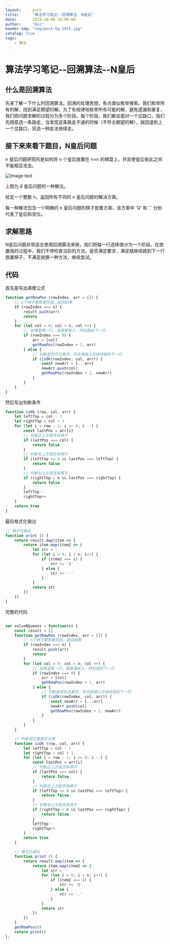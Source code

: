 ```yaml
---
layout:     post
title:      "算法学习笔记--回溯算法--N皇后"
date:       2019-10-08 18:00:00
author:     "Hxz"
header-img: "img/post-bg-2015.jpg"
catalog: true
tags:
    - 算法
---
```


# 算法学习笔记--回溯算法--N皇后

## 什么是回溯算法

先来了解一下什么时回溯算法。回溯的处理思想，有点类似枚举搜索。我们枚举所有的解，找到满足期望的解。为了有规律地枚举所有可能的解，避免遗漏和重复，我们把问题求解的过程分为多个阶段。每个阶段，我们都会面对一个岔路口，我们先随意选一条路走，当发现这条路走不通的时候（不符合期望的解），就回退到上一个岔路口，另选一种走法继续走。

## 接下来来看下题目，N皇后问题

n 皇后问题研究的是如何将 n 个皇后放置在 n×n 的棋盘上，并且使皇后彼此之间不能相互攻击。

![Image text](https://assets.leetcode-cn.com/aliyun-lc-upload/uploads/2018/10/12/8-queens.png)

上图为 8 皇后问题的一种解法。

给定一个整数 n，返回所有不同的 n 皇后问题的解决方案。

每一种解法包含一个明确的 n 皇后问题的棋子放置方案，该方案中 'Q' 和 '.' 分别代表了皇后和空位。

## 求解思路

N皇后问题非常适合使用回溯算法来做，我们把每一行选择值分为一个阶段，在放置值的过程中，我们不停检查当前的方法，是否满足要求，满足就继续跳到下一行放置棋子，不满足就换一种方法，继续尝试。

## 代码

首先是写出递推公式

``` js
function getRowPos (rowIndex, arr = []) {
    // n个棋子都放置完成，返回结果
    if (rowIndex === n) {
        result.push(arr)
        return
    }
    for (let col = 0; col < n; col ++) {
        // 如果是第一行，就直接放入，然后跳到下一行
        if (rowIndex === 0) {
            arr = [col]
            getRowPos(rowIndex + 1, arr)
        } else {
            // 判断是否符合要求，符合就插入并继续跳到下一行
            if (isOk(rowIndex, col, arr)) {
                const newArr = [...arr]
                newArr.push(col)
                getRowPos(rowIndex + 1, newArr)
            }
        }
    }
}
```

然后写出判断条件

``` js
function isOk (row, col, arr) {
    let leftTop = col - 1
    let rightTop = col + 1
    for (let i = row - 1; i >= 0; i --) {
        const lastPos = arr[i]
        // 判断正上方是否有棋子
        if (lastPos === col) {
            return false
        }
        // 判断左上方是否有棋子
        if (leftTop >= 0 && lastPos === leftTop) {
            return false
        }
        // 判断右上方是否有棋子
        if (rightTop < n && lastPos === rightTop) {
            return false
        }
        leftTop--
        rightTop++
    }
    return true
}
```

最后格式化输出

``` js
// 格式化输出
function print () {
    return result.map(item => {
        return item.map(item2 => {
            let str = ''
            for (let i = 0; i < n; i++) {
                if (item2 === i) {
                    str += 'Q'
                } else {
                    str += '.'
                }
            }
            return str
        })
    })
}
```

完整的代码

``` js

var solveNQueens = function(n) {
    const result = []   
    function getRowPos (rowIndex, arr = []) {
        // n个棋子都放置完成，返回结果
        if (rowIndex === n) {
            result.push(arr)
            return
        }
        for (let col = 0; col < n; col ++) {
            // 如果是第一行，就直接放入，然后跳到下一行
            if (rowIndex === 0) {
                arr = [col]
                getRowPos(rowIndex + 1, arr)
            } else {
                // 判断是否符合要求，符合就插入并继续跳到下一行
                if (isOk(rowIndex, col, arr)) {
                    const newArr = [...arr]
                    newArr.push(col)
                    getRowPos(rowIndex + 1, newArr)
                }
            }         
        }
    }

    // 判断该位置是否合理
    function isOk (row, col, arr) {
        let leftTop = col - 1
        let rightTop = col + 1
        for (let i = row - 1; i >= 0; i --) {
            const lastPos = arr[i]
            // 判断正上方是否有棋子
            if (lastPos === col) {
                return false
            }
            // 判断左上方是否有棋子
            if (leftTop >= 0 && lastPos === leftTop) {
                return false
            }
            // 判断右上方是否有棋子
            if (rightTop < n && lastPos === rightTop) {
                return false
            }
            leftTop--
            rightTop++
        }
        return true
    }

    // 格式化输出
    function print () {
        return result.map(item => {
            return item.map(item2 => {
                let str = ''
                for (let i = 0; i < n; i++) {
                    if (item2 === i) {
                        str += 'Q'
                    } else {
                        str += '.'
                    }
                }
                return str
            })
        })
    }
    getRowPos(0)
    return print()
};
```
